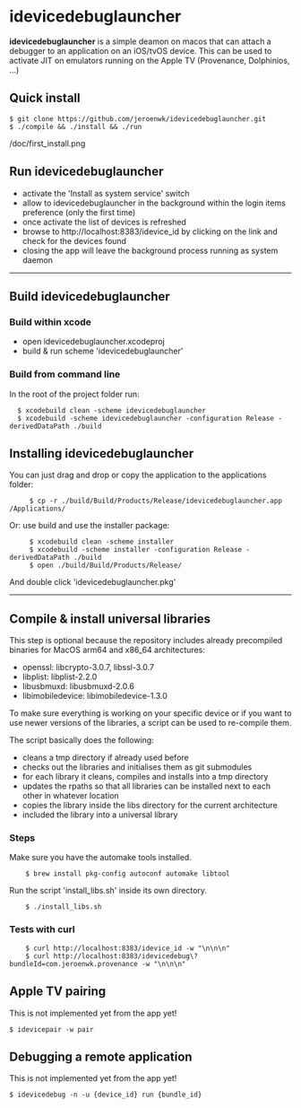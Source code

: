 # idevicedebuglauncher
**idevicedebuglauncher** is a simple deamon on macos that can attach a debugger to an application on an iOS/tvOS device.
This can be used to activate JIT on emulators running on the Apple TV (Provenance, Dolphinios, ...)

## Quick install
    $ git clone https://github.com/jeroenwk/idevicedebuglauncher.git
    $ ./compile && ./install && ./run 

/doc/first_install.png 

## Run idevicedebuglauncher
- activate the 'Install as system service' switch
- allow to idevicedebuglauncher in the background within the login items preference (only the first time)
- once activate the list of devices is refreshed
- browse to http://localhost:8383/idevice_id by clicking on the link and check for the devices found
- closing the app will leave the background process running as system daemon

---

## Build idevicedebuglauncher
### Build within xcode
- open idevicedebuglauncher.xcodeproj
- build & run scheme 'idevicedebuglauncher'

### Build from command line
In the root of the project folder run:

      $ xcodebuild clean -scheme idevicedebuglauncher
      $ xcodebuild -scheme idevicedebuglauncher -configuration Release -derivedDataPath ./build
    
## Installing idevicedebuglauncher
You can just drag and drop or copy the application to the applications folder:

		 $ cp -r ./build/Build/Products/Release/idevicedebuglauncher.app /Applications/
		 
Or: use build and use the installer package:

		 $ xcodebuild clean -scheme installer 
		 $ xcodebuild -scheme installer -configuration Release -derivedDataPath ./build
		 $ open ./build/Build/Products/Release/
And double click 'idevicedebuglauncher.pkg'

---

## Compile & install universal libraries
This step is optional because the repository includes already precompiled binaries for MacOS arm64 and x86_64 architectures:
- openssl: libcrypto-3.0.7, libssl-3.0.7
- libplist: libplist-2.2.0
- libusbmuxd: libusbmuxd-2.0.6
- libimobiledevice: libimobiledevice-1.3.0

 To make sure everything is working on your specific device or if you want to use newer versions of the libraries, a script can be used to re-compile them.
 
 The script basically does the following:
 - cleans a tmp directory if already used before
 - checks out the libraries and initialises them as git submodules
 - for each library it cleans, compiles and installs into a tmp directory
 - updates the rpaths so that all libraries can be installed next to each other in whatever location
 - copies the library inside the libs directory for the current architecture
 - included the library into a universal library

### Steps
Make sure you have the automake tools installed.

		$ brew install pkg-config autoconf automake libtool
Run the script 'install_libs.sh' inside its own directory.

		$ ./install_libs.sh


### Tests with curl
		$ curl http://localhost:8383/idevice_id -w "\n\n\n"
		$ curl http://localhost:8383/idevicedebug\?bundleId=com.jeroenwk.provenance -w "\n\n\n"

## Apple TV pairing
This is not implemented yet from the app yet!

    $ idevicepair -w pair

## Debugging a remote application
This is not implemented yet from the app yet!

    $ idevicedebug -n -u {device_id} run {bundle_id}
